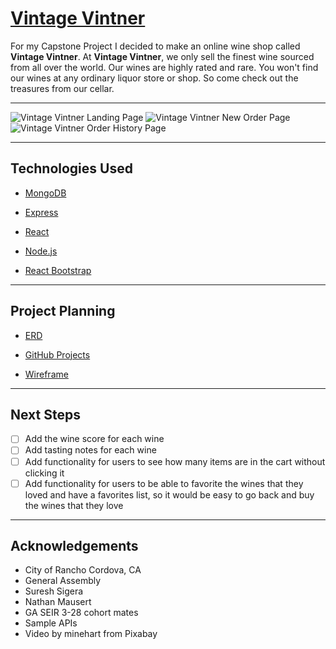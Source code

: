 # [Vintage Vintner](https://vintage-vintner.herokuapp.com/)

For my Capstone Project I decided to make an online wine shop called **Vintage Vintner**. At **Vintage Vintner**, we only sell the finest wine sourced from all over the world. Our wines are highly rated and rare. You won't find our wines at any ordinary liquor store or shop. So come check out the treasures from our cellar. 

---

![Vintage Vintner Landing Page](https://imgur.com/v63mRYA.png)
![Vintage Vintner New Order Page](https://imgur.com/9jpk95C.png)
![Vintage Vintner Order History Page](https://imgur.com/Bl6QbJI.png)

---

## Technologies Used

* [MongoDB](https://www.mongodb.com/cloud/atlas/lp/try2?utm_source=google&utm_campaign=gs_americas_united_states_search_core_brand_atlas_desktop&utm_term=mongodb&utm_medium=cpc_paid_search&utm_ad=e&utm_ad_campaign_id=12212624338&adgroup=115749704103&gclid=CjwKCAjwjtOTBhAvEiwASG4bCMsWwPdZJxSjVYS_jkDsauFz88JIqH2xqdNPltwSrPDnW4Ud3UDl1xoCSEsQAvD_BwE)

* [Express](https://expressjs.com/)

* [React](https://create-react-app.dev/)

* [Node.js](https://nodejs.org/en/) 

* [React Bootstrap](https://react-bootstrap.github.io/) 

---

## Project Planning

* [ERD](https://lucid.app/lucidchart/5083aaa0-985b-45b7-bf98-4576d55ff4fb/edit?beaconFlowId=249D78055E25C56D&invitationId=inv_cd7b5279-81b2-4351-99d2-54d25613b519&page=0_0#)

* [GitHub Projects](https://github.com/m3lfrancisco/Capstone-Project/projects/1)

* [Wireframe](https://whimsical.com/ga-seir-capstone-project-QqnDGnu7mBTouhX5eKvEVx) 

---

## Next Steps

- [ ] Add the wine score for each wine
- [ ] Add tasting notes for each wine
- [ ] Add functionality for users to see how many items are in the cart without clicking it
- [ ] Add functionality for users to be able to favorite the wines that they loved and have a favorites list, so it would be easy to go back and buy the wines that they love

---

## Acknowledgements

* City of Rancho Cordova, CA
* General Assembly
* Suresh Sigera
* Nathan Mausert
* GA SEIR 3-28 cohort mates
* Sample APIs
* Video by minehart from Pixabay